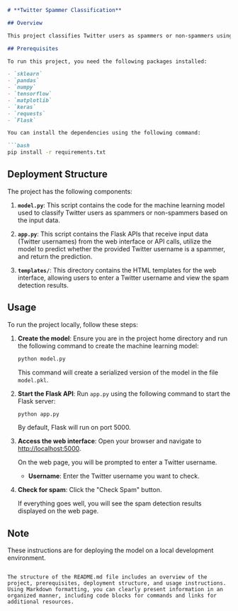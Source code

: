
```markdown
# **Twitter Spammer Classification**

## Overview

This project classifies Twitter users as spammers or non-spammers using a deep learning model trained on the [twitter_spammer dataset](https://www.kaggle.com/datasets/vinaykumar52/twitter-spammer-classification).

## Prerequisites

To run this project, you need the following packages installed:

- `sklearn`
- `pandas`
- `numpy`
- `tensorflow`
- `matplotlib`
- `keras`
- `requests`
- `Flask`

You can install the dependencies using the following command:

```bash
pip install -r requirements.txt
```

## Deployment Structure

The project has the following components:

1. **`model.py`**: This script contains the code for the machine learning model used to classify Twitter users as spammers or non-spammers based on the input data.

2. **`app.py`**: This script contains the Flask APIs that receive input data (Twitter usernames) from the web interface or API calls, utilize the model to predict whether the provided Twitter username is a spammer, and return the prediction.

3. **`templates/`**: This directory contains the HTML templates for the web interface, allowing users to enter a Twitter username and view the spam detection results.

## Usage

To run the project locally, follow these steps:

1. **Create the model**: Ensure you are in the project home directory and run the following command to create the machine learning model:

    ```bash
    python model.py
    ```

    This command will create a serialized version of the model in the file `model.pkl`.

2. **Start the Flask API**: Run `app.py` using the following command to start the Flask server:

    ```bash
    python app.py
    ```

    By default, Flask will run on port 5000.

3. **Access the web interface**: Open your browser and navigate to [http://localhost:5000](http://localhost:5000).

    On the web page, you will be prompted to enter a Twitter username.

    - **Username**: Enter the Twitter username you want to check.

4. **Check for spam**: Click the "Check Spam" button.

    If everything goes well, you will see the spam detection results displayed on the web page.

## Note

These instructions are for deploying the model on a local development environment.
```

The structure of the README.md file includes an overview of the project, prerequisites, deployment structure, and usage instructions. Using Markdown formatting, you can clearly present information in an organized manner, including code blocks for commands and links for additional resources.

